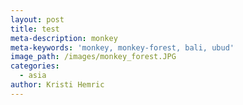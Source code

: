 ```yaml
---
layout: post
title: test
meta-description: monkey
meta-keywords: 'monkey, monkey-forest, bali, ubud'
image_path: /images/monkey_forest.JPG
categories:
  - asia
author: Kristi Hemric
---
```

